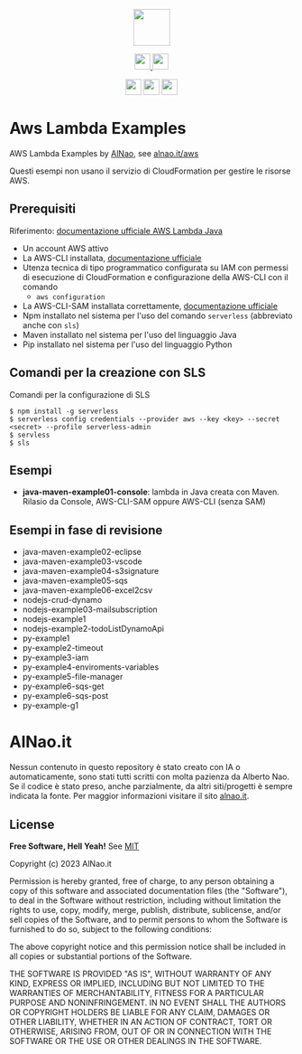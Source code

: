 
<p align="center">
   <a href="https://www.alnao.it/">
      <img src="https://img.shields.io/badge/alnao-.it-blue?logo=amazoncloudwatch&logoColor=A6C9E2" height="65px;"  />
   </a>
</p>
<p align="center">
  <a href="https://www.alnao.it/aws/">
    <img src="https://img.shields.io/badge/AWS-%23FF9900?style=plastic&logo=AmazonAWS&logoColor=black" style="height:28px;" />
    <img src="https://img.shields.io/badge/Lambda-%23FF9900?style=plastic&logo=AWSlambda&logoColor=black" style="height:28px;" />
  </a>
</p>
<p align="center">
  <img src="https://img.shields.io/badge/Python-14354C?style=plastic&logo=Python&logoColor=white" style="height:28px;" />
  <img src="https://img.shields.io/badge/Java-ED8B00?style=plastic&logo=openjdk&logoColor=white"  style="height:28px;" />
  <img src="https://img.shields.io/badge/Node.js-43853D?style=plastic&logo=node.js&logoColor=white"  style="height:28px;" />

</p>

# Aws Lambda Examples
AWS Lambda Examples by [AlNao](https://www.alnao.it/aws), see [alnao.it/aws](https://www.alnao.it/aws)


Questi esempi non usano il servizio di CloudFormation per gestire le risorse AWS.


## Prerequisiti
Riferimento: [documentazione ufficiale AWS Lambda Java](https://docs.aws.amazon.com/lambda/latest/dg/java-package.html)
- Un account AWS attivo
- La AWS-CLI installata, [documentazione ufficiale](https://docs.aws.amazon.com/it_it/cli/v1/userguide/cli-chap-install.html)
- Utenza tecnica di tipo programmatico configurata su IAM con permessi di esecuzione di CloudFormation e configurazione della AWS-CLI con il comando
    - ```aws configuration```
- La AWS-CLI-SAM installata correttamente, [documentazione ufficiale](https://docs.aws.amazon.com/serverless-application-model/latest/developerguide/serverless-sam-cli-install.html)
- Npm installato nel sistema per l'uso del comando ```serverless``` (abbreviato anche con ```sls```)
- Maven installato nel sistema per l'uso del linguaggio Java
- Pip installato nel sistema per l'uso del linguaggio Python


## Comandi per la creazione con SLS
Comandi per la configurazione di SLS
```
$ npm install -g serverless
$ serverless config credentials --provider aws --key <key> --secret <secret> --profile serverless-admin
$ servless
$ sls
```

## Esempi
- **java-maven-example01-console**: lambda in Java creata con Maven. Rilasio da Console, AWS-CLI-SAM oppure AWS-CLI (senza SAM)

## Esempi in fase di revisione
- java-maven-example02-eclipse
- java-maven-example03-vscode
- java-maven-example04-s3signature
- java-maven-example05-sqs
- java-maven-example06-excel2csv
- nodejs-crud-dynamo
- nodejs-example03-mailsubscription
- nodejs-example1
- nodejs-example2-todoListDynamoApi
- py-example1
- py-example2-timeout
- py-example3-iam
- py-example4-enviroments-variables
- py-example5-file-manager
- py-example6-sqs-get
- py-example6-sqs-post
- py-example-g1


# AlNao.it
Nessun contenuto in questo repository è stato creato con IA o automaticamente, sono stati tutti scritti con molta pazienza da Alberto Nao. 
Se il codice è stato preso, anche parzialmente, da altri siti/progetti è sempre indicata la fonte.
Per maggior informazioni visitare il sito [alnao.it](https://www.alnao.it/).

## License
**Free Software, Hell Yeah!**
See [MIT](https://it.wikipedia.org/wiki/Licenza_MIT)


Copyright (c) 2023 AlNao.it

Permission is hereby granted, free of charge, to any person
obtaining a copy of this software and associated documentation
files (the "Software"), to deal in the Software without
restriction, including without limitation the rights to use,
copy, modify, merge, publish, distribute, sublicense, and/or sell
copies of the Software, and to permit persons to whom the
Software is furnished to do so, subject to the following
conditions:

The above copyright notice and this permission notice shall be
included in all copies or substantial portions of the Software.

THE SOFTWARE IS PROVIDED "AS IS", WITHOUT WARRANTY OF ANY KIND,
EXPRESS OR IMPLIED, INCLUDING BUT NOT LIMITED TO THE WARRANTIES
OF MERCHANTABILITY, FITNESS FOR A PARTICULAR PURPOSE AND
NONINFRINGEMENT. IN NO EVENT SHALL THE AUTHORS OR COPYRIGHT
HOLDERS BE LIABLE FOR ANY CLAIM, DAMAGES OR OTHER LIABILITY,
WHETHER IN AN ACTION OF CONTRACT, TORT OR OTHERWISE, ARISING
FROM, OUT OF OR IN CONNECTION WITH THE SOFTWARE OR THE USE OR
OTHER DEALINGS IN THE SOFTWARE.